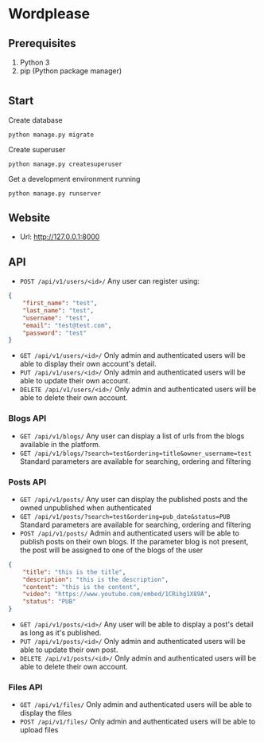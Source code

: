 # Wordplease

## Prerequisites

1. Python 3
2. pip (Python package manager)
#

## Start

Create database

```shell
python manage.py migrate
```

Create superuser

```shell
python manage.py createsuperuser
```

Get a development environment running
```shell
python manage.py runserver
```

## Website

+ Url: http://127.0.0.1:8000

## API

+ `POST /api/v1/users/<id>/` Any user can register using:

```json
{
	"first_name": "test",
	"last_name": "test",
	"username": "test",
	"email": "test@test.com",
	"password": "test"
}
```

+ `GET /api/v1/users/<id>/` Only admin and authenticated users will be able to display their own account's detail.
+ `PUT /api/v1/users/<id>/` Only admin and authenticated users will be able to update their own account.
+ `DELETE /api/v1/users/<id>/` Only admin and authenticated users will be able to delete their own account.

### Blogs API

+ `GET /api/v1/blogs/` Any user can display a list of urls from the blogs available in the platform.
+ `GET /api/v1/blogs/?search=test&ordering=title&owner_username=test` Standard parameters are available for searching, ordering and filtering


### Posts API

+ `GET /api/v1/posts/` Any user can display the published posts and the owned unpublished when authenticated
+ `GET /api/v1/posts/?search=test&ordering=pub_date&status=PUB` Standard parameters are available for searching, ordering and filtering
+ `POST /api/v1/posts/` Admin and authenticated users will be able to publish posts on their own blogs. If the parameter blog is not present, the post will be assigned to one of the blogs of the user
```json
{
    "title": "this is the title",
    "description": "this is the description",
    "content": "this is the content",
    "video": "https://www.youtube.com/embed/1CRihg1X89A",
    "status": "PUB"
}
```

+ `GET /api/v1/posts/<id>/` Any user will be able to display a post's detail as long as it's published.
+ `PUT /api/v1/posts/<id>/` Only admin and authenticated users will be able to update their own post.
+ `DELETE /api/v1/posts/<id>/` Only admin and authenticated users will be able to delete their own account.

### Files API

+ `GET /api/v1/files/`  Only admin and authenticated users will be able to display the files
+ `POST /api/v1/files/` Only admin and authenticated users will be able to upload files

